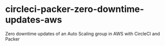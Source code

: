 # circleci-packer-zero-downtime-updates-aws
 Zero downtime updates of an Auto Scaling group in AWS with CircleCI and Packer
